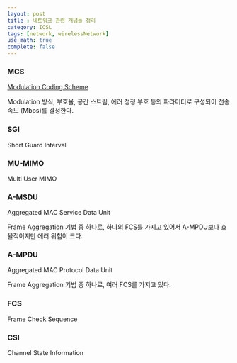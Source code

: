 ```yaml
---
layout: post
title : 네트워크 관련 개념들 정리
category: ICSL
tags: [network, wirelessNetwork]
use_math: true
complete: false
---
```


### MCS
[Modulation Coding Scheme](http://www.ktword.co.kr/test/view/view.php?m_temp1=5092)  

Modulation 방식, 부호율, 공간 스트림, 에러 정정 부호 등의 파라미터로 구성되어 전송속도 ($\text{Mbps}$)를 결정한다.   

### SGI
Short Guard Interval

### MU-MIMO
Multi User MIMO

### A-MSDU
Aggregated MAC Service Data Unit  

Frame Aggregation 기법 중 하나로, 하나의 FCS를 가지고 있어서 A-MPDU보다 효율적이지만 에러 위험이 크다. 

### A-MPDU
Aggregated MAC Protocol Data Unit   

Frame Aggregation 기법 중 하나로, 여러 FCS를 가지고 있다.

### FCS
Frame Check Sequence

### CSI
Channel State Information